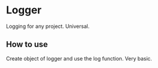 # Logger

Logging for any project. Universal.

## How to use

Create object of logger and use the log function. Very basic.
